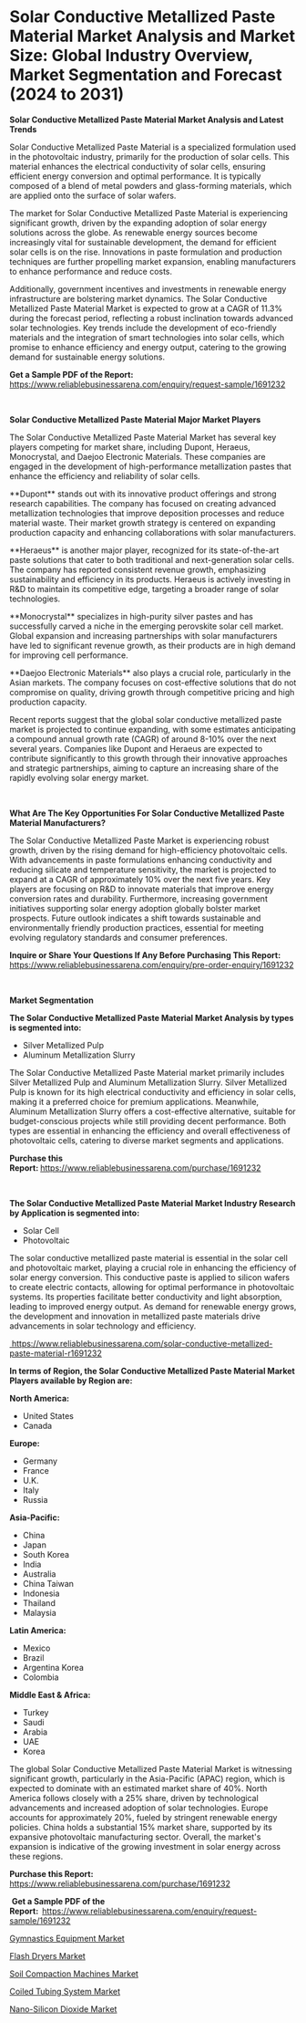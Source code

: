 <p><h1>Solar Conductive Metallized Paste Material Market Analysis and Market Size: Global Industry Overview, Market Segmentation and Forecast (2024 to 2031)</h1></p><p><strong>Solar Conductive Metallized Paste Material Market Analysis and Latest Trends</strong></p>
<p><p>Solar Conductive Metallized Paste Material is a specialized formulation used in the photovoltaic industry, primarily for the production of solar cells. This material enhances the electrical conductivity of solar cells, ensuring efficient energy conversion and optimal performance. It is typically composed of a blend of metal powders and glass-forming materials, which are applied onto the surface of solar wafers.</p><p>The market for Solar Conductive Metallized Paste Material is experiencing significant growth, driven by the expanding adoption of solar energy solutions across the globe. As renewable energy sources become increasingly vital for sustainable development, the demand for efficient solar cells is on the rise. Innovations in paste formulation and production techniques are further propelling market expansion, enabling manufacturers to enhance performance and reduce costs.</p><p>Additionally, government incentives and investments in renewable energy infrastructure are bolstering market dynamics. The Solar Conductive Metallized Paste Material Market is expected to grow at a CAGR of 11.3% during the forecast period, reflecting a robust inclination towards advanced solar technologies. Key trends include the development of eco-friendly materials and the integration of smart technologies into solar cells, which promise to enhance efficiency and energy output, catering to the growing demand for sustainable energy solutions.</p></p>
<p><strong>Get a Sample PDF of the Report:&nbsp;</strong> <a href="https://www.reliablebusinessarena.com/enquiry/request-sample/1691232?utm_campaign=1599&utm_medium=2&utm_source=Github&utm_content=ia&utm_term=19102024&utm_id=solar-conductive-metallized-paste-material">https://www.reliablebusinessarena.com/enquiry/request-sample/1691232</a></p>
<p>&nbsp;</p>
<p><strong>Solar Conductive Metallized Paste Material Major Market Players</strong></p>
<p><p>The Solar Conductive Metallized Paste Material Market has several key players competing for market share, including Dupont, Heraeus, Monocrystal, and Daejoo Electronic Materials. These companies are engaged in the development of high-performance metallization pastes that enhance the efficiency and reliability of solar cells.</p><p>**Dupont** stands out with its innovative product offerings and strong research capabilities. The company has focused on creating advanced metallization technologies that improve deposition processes and reduce material waste. Their market growth strategy is centered on expanding production capacity and enhancing collaborations with solar manufacturers.</p><p>**Heraeus** is another major player, recognized for its state-of-the-art paste solutions that cater to both traditional and next-generation solar cells. The company has reported consistent revenue growth, emphasizing sustainability and efficiency in its products. Heraeus is actively investing in R&D to maintain its competitive edge, targeting a broader range of solar technologies.</p><p>**Monocrystal** specializes in high-purity silver pastes and has successfully carved a niche in the emerging perovskite solar cell market. Global expansion and increasing partnerships with solar manufacturers have led to significant revenue growth, as their products are in high demand for improving cell performance.</p><p>**Daejoo Electronic Materials** also plays a crucial role, particularly in the Asian markets. The company focuses on cost-effective solutions that do not compromise on quality, driving growth through competitive pricing and high production capacity.</p><p>Recent reports suggest that the global solar conductive metallized paste market is projected to continue expanding, with some estimates anticipating a compound annual growth rate (CAGR) of around 8-10% over the next several years. Companies like Dupont and Heraeus are expected to contribute significantly to this growth through their innovative approaches and strategic partnerships, aiming to capture an increasing share of the rapidly evolving solar energy market.</p></p>
<p>&nbsp;</p>
<p><strong>What Are The Key Opportunities For Solar Conductive Metallized Paste Material Manufacturers?</strong></p>
<p><p>The Solar Conductive Metallized Paste Market is experiencing robust growth, driven by the rising demand for high-efficiency photovoltaic cells. With advancements in paste formulations enhancing conductivity and reducing silicate and temperature sensitivity, the market is projected to expand at a CAGR of approximately 10% over the next five years. Key players are focusing on R&D to innovate materials that improve energy conversion rates and durability. Furthermore, increasing government initiatives supporting solar energy adoption globally bolster market prospects. Future outlook indicates a shift towards sustainable and environmentally friendly production practices, essential for meeting evolving regulatory standards and consumer preferences.</p></p>
<p><strong>Inquire or Share Your Questions If Any Before Purchasing This Report:</strong> <a href="https://www.reliablebusinessarena.com/enquiry/pre-order-enquiry/1691232?utm_campaign=1599&utm_medium=2&utm_source=Github&utm_content=ia&utm_term=19102024&utm_id=solar-conductive-metallized-paste-material">https://www.reliablebusinessarena.com/enquiry/pre-order-enquiry/1691232</a></p>
<p>&nbsp;</p>
<p><strong>Market Segmentation</strong></p>
<p><strong>The Solar Conductive Metallized Paste Material Market Analysis by types is segmented into:</strong></p>
<p><ul><li>Silver Metallized Pulp</li><li>Aluminum Metallization Slurry</li></ul></p>
<p><p>The Solar Conductive Metallized Paste Material market primarily includes Silver Metallized Pulp and Aluminum Metallization Slurry. Silver Metallized Pulp is known for its high electrical conductivity and efficiency in solar cells, making it a preferred choice for premium applications. Meanwhile, Aluminum Metallization Slurry offers a cost-effective alternative, suitable for budget-conscious projects while still providing decent performance. Both types are essential in enhancing the efficiency and overall effectiveness of photovoltaic cells, catering to diverse market segments and applications.</p></p>
<p><strong>Purchase this Report:&nbsp;</strong><a href="https://www.reliablebusinessarena.com/purchase/1691232?utm_campaign=1599&utm_medium=2&utm_source=Github&utm_content=ia&utm_term=19102024&utm_id=solar-conductive-metallized-paste-material">https://www.reliablebusinessarena.com/purchase/1691232</a></p>
<p>&nbsp;</p>
<p><strong>The Solar Conductive Metallized Paste Material Market Industry Research by Application is segmented into:</strong></p>
<p><ul><li>Solar Cell</li><li>Photovoltaic</li></ul></p>
<p><p>The solar conductive metallized paste material is essential in the solar cell and photovoltaic market, playing a crucial role in enhancing the efficiency of solar energy conversion. This conductive paste is applied to silicon wafers to create electric contacts, allowing for optimal performance in photovoltaic systems. Its properties facilitate better conductivity and light absorption, leading to improved energy output. As demand for renewable energy grows, the development and innovation in metallized paste materials drive advancements in solar technology and efficiency.</p></p>
<p><a href="https://www.reliablebusinessarena.com/solar-conductive-metallized-paste-material-r1691232?utm_campaign=1599&utm_medium=2&utm_source=Github&utm_content=ia&utm_term=19102024&utm_id=solar-conductive-metallized-paste-material">&nbsp;https://www.reliablebusinessarena.com/solar-conductive-metallized-paste-material-r1691232</a></p>
<p><strong>In terms of Region, the Solar Conductive Metallized Paste Material Market Players available by Region are:</strong></p>
<p>
    <p> <strong> North America: </strong>
        <ul>
            <li>United States</li>
            <li>Canada</li>
        </ul>
        </p> 
    <p> <strong> Europe: </strong>
        <ul>
            <li>Germany</li>
            <li>France</li>
            <li>U.K.</li>
            <li>Italy</li>
            <li>Russia</li>
        </ul>
        </p> 
    <p> <strong> Asia-Pacific: </strong>
        <ul>
            <li>China</li>
            <li>Japan</li>
            <li>South Korea</li>
            <li>India</li>
            <li>Australia</li>
            <li>China Taiwan</li>
            <li>Indonesia</li>
            <li>Thailand</li>
            <li>Malaysia</li>
        </ul>
        </p> 
    <p> <strong> Latin America: </strong>
        <ul>
            <li>Mexico</li>
            <li>Brazil</li>
            <li>Argentina Korea</li>
            <li>Colombia</li>
        </ul>
        </p> 
    <p> <strong> Middle East & Africa: </strong>
        <ul>
            <li>Turkey</li>
            <li>Saudi</li>
            <li>Arabia</li>
            <li>UAE</li>
            <li>Korea</li>
        </ul>
    </p>
    </p>
<p><p>The global Solar Conductive Metallized Paste Material Market is witnessing significant growth, particularly in the Asia-Pacific (APAC) region, which is expected to dominate with an estimated market share of 40%. North America follows closely with a 25% share, driven by technological advancements and increased adoption of solar technologies. Europe accounts for approximately 20%, fueled by stringent renewable energy policies. China holds a substantial 15% market share, supported by its expansive photovoltaic manufacturing sector. Overall, the market's expansion is indicative of the growing investment in solar energy across these regions.</p></p>
<p><strong>Purchase this Report: </strong><a href="https://www.reliablebusinessarena.com/purchase/1691232?utm_campaign=1599&utm_medium=2&utm_source=Github&utm_content=ia&utm_term=19102024&utm_id=solar-conductive-metallized-paste-material">https://www.reliablebusinessarena.com/purchase/1691232</a></p>
<p>&nbsp;<strong>Get a Sample PDF of the Report:&nbsp;&nbsp;</strong><a href="https://www.reliablebusinessarena.com/enquiry/request-sample/1691232?utm_campaign=1599&utm_medium=2&utm_source=Github&utm_content=ia&utm_term=19102024&utm_id=solar-conductive-metallized-paste-material">https://www.reliablebusinessarena.com/enquiry/request-sample/1691232</a></p>
<p><strong></strong></p>
<p><p><a href="https://www.linkedin.com/pulse/market-insights-global-gymnastics-equipment-forecast-innovation-mxxgf?utm_campaign=1599&utm_medium=2&utm_source=Github&utm_content=ia&utm_term=19102024&utm_id=solar-conductive-metallized-paste-material">Gymnastics Equipment Market</a></p><p><a href="https://www.linkedin.com/pulse/global-flash-dryers-industry-analysis-share-growth-trends-forecast-ciqef?utm_campaign=1599&utm_medium=2&utm_source=Github&utm_content=ia&utm_term=19102024&utm_id=solar-conductive-metallized-paste-material">Flash Dryers Market</a></p><p><a href="https://www.linkedin.com/pulse/soil-compaction-machines-market-report-product-type-end-use-application-ymgxf?utm_campaign=1599&utm_medium=2&utm_source=Github&utm_content=ia&utm_term=19102024&utm_id=solar-conductive-metallized-paste-material">Soil Compaction Machines Market</a></p><p><a href="https://www.linkedin.com/pulse/coiled-tubing-system-market-global-insights-sales-trends-2024-900rf?utm_campaign=1599&utm_medium=2&utm_source=Github&utm_content=ia&utm_term=19102024&utm_id=solar-conductive-metallized-paste-material">Coiled Tubing System Market</a></p><p><a href="https://github.com/JosephineMcguire65/Market-Research-Report-List-1/blob/main/nano-silicon-dioxide-market.md?utm_campaign=1599&utm_medium=2&utm_source=Github&utm_content=ia&utm_term=19102024&utm_id=solar-conductive-metallized-paste-material">Nano-Silicon Dioxide Market</a></p></p>